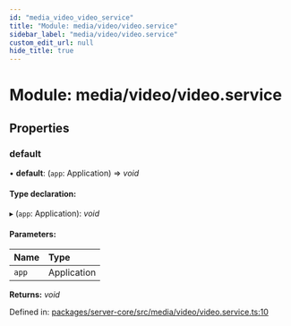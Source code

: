 ```yaml
---
id: "media_video_video_service"
title: "Module: media/video/video.service"
sidebar_label: "media/video/video.service"
custom_edit_url: null
hide_title: true
---
```


# Module: media/video/video.service

## Properties

### default

• **default**: (`app`: Application) => *void*

#### Type declaration:

▸ (`app`: Application): *void*

#### Parameters:

Name | Type |
:------ | :------ |
`app` | Application |

**Returns:** *void*

Defined in: [packages/server-core/src/media/video/video.service.ts:10](https://github.com/xr3ngine/xr3ngine/blob/673ad6a5f/packages/server-core/src/media/video/video.service.ts#L10)
